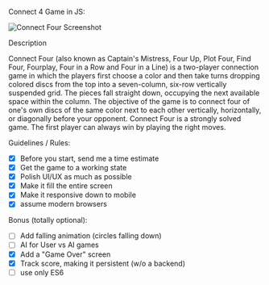 Connect 4 Game in JS:

![Connect Four Screenshot](https://github.com/hemstreet/Connect-Four/tree/master/public/images/screenshot.png "Connect Four screenshot")

Description
 
Connect Four (also known as Captain's Mistress, Four Up, Plot Four, Find Four, Fourplay, Four in a Row and Four in a Line) 
is a two-player connection game in which the players first choose a color and then take turns dropping colored discs from 
the top into a seven-column, six-row vertically suspended grid. The pieces fall straight down, occupying the next available 
space within the column. The objective of the game is to connect four of one's own discs of the same color next to each 
other vertically, horizontally, or diagonally before your opponent. Connect Four is a strongly solved game. The first 
player can always win by playing the right moves.

Guidelines / Rules:
- [x] Before you start, send me a time estimate
- [x] Get the game to a working state
- [x] Polish UI/UX as much as possible
- [x] Make it fill the entire screen
- [x] Make it responsive down to mobile
- [x] assume modern browsers

Bonus (totally optional):
- [ ] Add falling animation (circles falling down)
- [ ] AI for User vs AI games
- [x] Add a "Game Over" screen
- [x] Track score, making it persistent (w/o a backend)
- [ ] use only ES6